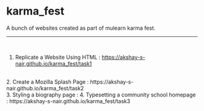 # karma_fest
A bunch of websites created as part of mulearn karma fest.
<br><hr><br>

1. Replicate a Website Using HTML : 
https://akshay-s-nair.github.io/karma_fest/task1
<br>
2. Create a Mozilla Splash Page : 
https://akshay-s-nair.github.io/karma_fest/task2
<br>
3. Styling a biography page :
4. Typesetting a community school homepage :  
https://akshay-s-nair.github.io/karma_fest/task3
